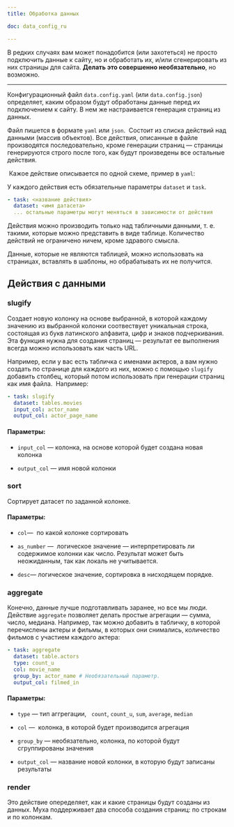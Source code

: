 ```yaml
---
title: Обработка данных

doc: data_config_ru

---
```


В редких случаях вам может понадобится (или захотеться) не просто подключить данные к сайту, но и обработать их, и/или сгенерировать из них страницы для сайта. **Делать это совершенно необязательно**, но возможно. 

----

Конфигурационный файл `data.config.yaml` (или `data.config.json`) определяет, каким образом будут обработаны данные перед их подключением к сайту. В нем же настраивается генерация страниц из данных. 

Файл пишется в формате `yaml` или `json`.  Состоит из списка действий над данными (массив объектов). Все действия, описанные в файле производятся последовательно, кроме генерации страниц — страницы генерируются строго после того, как будут произведены все остальные действия.

 Кажое действие описывается по одной схеме, пример в `yaml`:

У каждого действия есть обязательные параметры `dataset` и `task`.

```yaml
- task: <название действия>
  dataset: <имя датасета>
  ... остальные параметры могут меняться в зависимости от действия
```

Действия можно производить только над табличными данными, т. е. такими, которые можно представить в виде таблице. Количество действий не ограничено ничем, кроме здравого смысла.

Данные, которые не являются таблицей, можно использовать на страницах, вставлять в шаблоны, но обрабатывать их не получится. 

## Действия с данными

### slugify

Создает новую колонку на основе выбранной, в которой каждому значению из выбранной колонки соотвествует уникальная строка, состоящая из букв латинского алфавита, цифр и знаков подчеркивания. Эта функция нужна для создания страниц — результат ее выполнения всегда можно использовать как часть URL. 

Например, если у вас есть табличка с именами актеров, а вам нужно создать по странице для каждого из них, можно с помощью `slugify` добавить столбец, который потом использовать при генерации страниц как имя файла.  Например:

```yaml
- task: slugify
  dataset: tables.movies
  input_col: actor_name
  output_col: actor_page_name
```

#### Параметры:

- `input_col` — колонка, на основе которой будет создана новая колонка

- `output_col` — имя новой колонки

### sort

Сортирует датасет по заданной колонке.

#### Параметры:

- `col`—  по какой колонке сортировать

- `as_number` —  логическое значение — интерпретировать ли содержимое колонки как число. Результат может быть неожиданным, так как локаль не учитывается.

- `desc`— логическое значение, сортировка в нисходящем порядке.

### aggregate

Конечно, данные лучше подготавливать заранее, но все мы люди. Действие `aggregate` позволяет делать простые агрегации — сумма, число, медиана. Например, так можно добавить в табличку, в которой перечислены актеры и фильмы, в которых они снимались, количество фильмов с участием каждого актера:

```yaml
- task: aggregate
  dataset: table.actors
  type: count_u
  col: movie_name
  group_by: actor_name # Необязательный параметр.
  output_col: filmed_in
```

#### Параметры:

- `type` — тип аггрегации,   `count`, `count_u`, `sum`, `average`, `median`

- `col` —  колонка, в которой будет производится агрегация

- `group_by` — необязательно, колонка, по которой будут сгруппированы значения

- `output_col` — название новой колонки, в которую будут записаны результаты

### render

Это действие опеределяет, как и какие страницы будут созданы из данных. Муха поддерживает два способа создания страниц: по строкам и по колонкам. 
